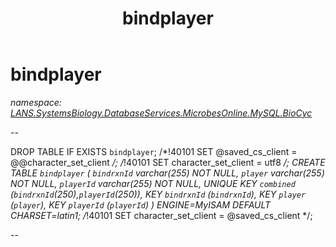 ﻿---
title: bindplayer
---

# bindplayer
_namespace: [LANS.SystemsBiology.DatabaseServices.MicrobesOnline.MySQL.BioCyc](N-LANS.SystemsBiology.DatabaseServices.MicrobesOnline.MySQL.BioCyc.html)_

--
 
 DROP TABLE IF EXISTS `bindplayer`;
 /*!40101 SET @saved_cs_client = @@character_set_client */;
 /*!40101 SET character_set_client = utf8 */;
 CREATE TABLE `bindplayer` (
 `bindrxnId` varchar(255) NOT NULL,
 `player` varchar(255) NOT NULL,
 `playerId` varchar(255) NOT NULL,
 UNIQUE KEY `combined` (`bindrxnId`(250),`playerId`(250)),
 KEY `bindrxnId` (`bindrxnId`),
 KEY `player` (`player`),
 KEY `playerId` (`playerId`)
 ) ENGINE=MyISAM DEFAULT CHARSET=latin1;
 /*!40101 SET character_set_client = @saved_cs_client */;
 
 --




